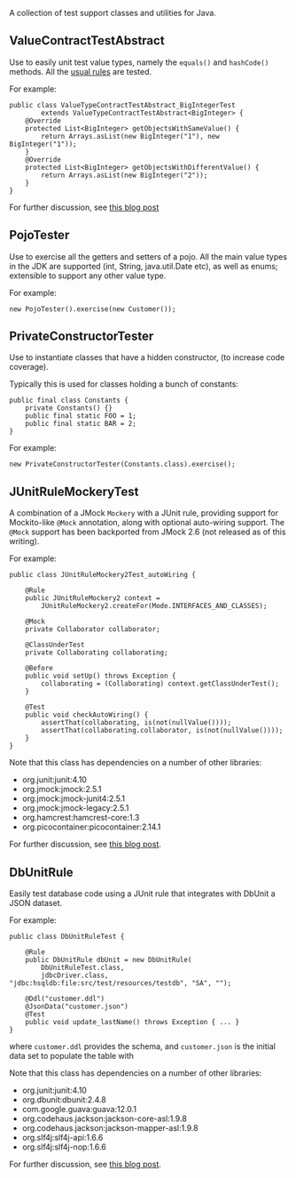 A collection of test support classes and utilities for Java.

ValueContractTestAbstract
-------------------------

Use to easily unit test value types, namely the `equals()` and `hashCode()` methods.  All the [usual rules](http://www.angelikalanger.com/Articles/JavaSolutions/SecretsOfEquals/Equals.html) are tested.

For example:

    public class ValueTypeContractTestAbstract_BigIntegerTest
            extends ValueTypeContractTestAbstract<BigInteger> {
        @Override
        protected List<BigInteger> getObjectsWithSameValue() {
            return Arrays.asList(new BigInteger("1"), new BigInteger("1"));
        }
        @Override
        protected List<BigInteger> getObjectsWithDifferentValue() {
            return Arrays.asList(new BigInteger("2"));
        }
    }

For further discussion, see [this blog post](http://danhaywood.com/2010/11/04/contract-test-for-value-types/)

PojoTester
----------

Use to exercise all the getters and setters of a pojo. All the main value types in the JDK are supported (int, String, java.util.Date etc), as well as enums; extensible to support any other value type.

For example:

    new PojoTester().exercise(new Customer());

PrivateConstructorTester
------------------------

Use to instantiate classes that have a hidden constructor, (to increase code coverage).

Typically this is used for classes holding a bunch of constants:

    public final class Constants {
        private Constants() {}
        public final static FOO = 1;
        public final static BAR = 2;
    }

For example:

    new PrivateConstructorTester(Constants.class).exercise();

JUnitRuleMockeryTest
--------------------

A combination of a JMock `Mockery` with a JUnit rule, providing support for Mockito-like `@Mock` annotation, along with optional auto-wiring support.  The `@Mock` support has been backported from JMock 2.6 (not released as of this writing).

For example:

    public class JUnitRuleMockery2Test_autoWiring {

        @Rule
        public JUnitRuleMockery2 context = 
            JUnitRuleMockery2.createFor(Mode.INTERFACES_AND_CLASSES);

        @Mock
        private Collaborator collaborator;

        @ClassUnderTest
        private Collaborating collaborating;

        @Before
	    public void setUp() throws Exception {
    	    collaborating = (Collaborating) context.getClassUnderTest();
	    }
    
        @Test
        public void checkAutoWiring() {
            assertThat(collaborating, is(not(nullValue())));
    	    assertThat(collaborating.collaborator, is(not(nullValue())));
        }
    }

Note that this class has dependencies on a number of other libraries:

-   org.junit:junit:4.10
-   org.jmock:jmock:2.5.1
-   org.jmock:jmock-junit4:2.5.1
-   org.jmock:jmock-legacy:2.5.1
-   org.hamcrest:hamcrest-core:1.3
-   org.picocontainer:picocontainer:2.14.1

For further discussion, see [this blog post](http://danhaywood.com/2012/07/11/mockito-like-automocking-and-optional-autowiring-in-jmock/).

DbUnitRule
----------

Easily test database code using a JUnit rule that integrates with DbUnit a JSON dataset.

For example:

    public class DbUnitRuleTest {

	    @Rule
        public DbUnitRule dbUnit = new DbUnitRule(
            DbUnitRuleTest.class,
			jdbcDriver.class, "jdbc:hsqldb:file:src/test/resources/testdb", "SA", "");

	    @Ddl("customer.ddl")
	    @JsonData("customer.json")
	    @Test
	    public void update_lastName() throws Exception { ... }
    }

where `customer.ddl` provides the schema, and `customer.json` is the initial data set to populate the table with

Note that this class has dependencies on a number of other libraries:

-   org.junit:junit:4.10
-   org.dbunit:dbunit:2.4.8
-   com.google.guava:guava:12.0.1
-   org.codehaus.jackson:jackson-core-asl:1.9.8
-   org.codehaus.jackson:jackson-mapper-asl:1.9.8
-   org.slf4j:slf4j-api:1.6.6
-   org.slf4j:slf4j-nop:1.6.6

For further discussion, see [this blog post](http://danhaywood.com/2011/12/20/db-unit-testing-with-dbunit-json-hsqldb-and-junit-rules/).
